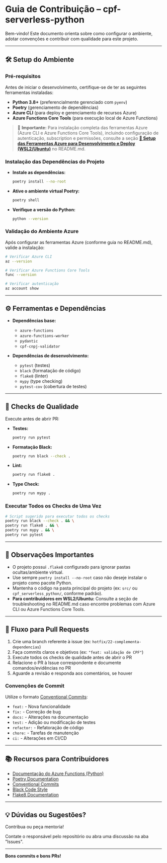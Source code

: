 # Guia de Contribuição – cpf-serverless-python

Bem-vindo! Este documento orienta sobre como configurar o ambiente, adotar convenções e contribuir com qualidade para este projeto.

---

## 🛠️ Setup do Ambiente

### Pré-requisitos

Antes de iniciar o desenvolvimento, certifique-se de ter as seguintes ferramentas instaladas:

- **Python 3.8+** (preferencialmente gerenciado com `pyenv`)
- **Poetry** (gerenciamento de dependências)
- **Azure CLI** (para deploy e gerenciamento de recursos Azure)
- **Azure Functions Core Tools** (para execução local de Azure Functions)

> 📘 **Importante:** Para instalação completa das ferramentas Azure (Azure CLI e Azure Functions Core Tools), incluindo configuração de autenticação, subscription e permissões, consulte a seção **[🔧 Setup das Ferramentas Azure para Desenvolvimento e Deploy (WSL2/Ubuntu)](README.md#-setup-das-ferramentas-azure-para-desenvolvimento-e-deploy-wsl2ubuntu)** no README.md.

### Instalação das Dependências do Projeto

- **Instale as dependências:**
  ```bash
  poetry install --no-root
  ```

- **Ative o ambiente virtual Poetry:**
  ```bash
  poetry shell
  ```

- **Verifique a versão do Python:**
  ```bash
  python --version
  ```

### Validação do Ambiente Azure

Após configurar as ferramentas Azure (conforme guia no README.md), valide a instalação:

```bash
# Verificar Azure CLI
az --version

# Verificar Azure Functions Core Tools
func --version

# Verificar autenticação
az account show
```

---

## ⚙️ Ferramentas e Dependências

- **Dependências base:**
  - `azure-functions`
  - `azure-functions-worker`
  - `pydantic`
  - `cpf-cnpj-validator`

- **Dependências de desenvolvimento:**
  - `pytest` (testes)
  - `black` (formatação de código)
  - `flake8` (linter)
  - `mypy` (type checking)
  - `pytest-cov` (cobertura de testes)

---

## 📝 Checks de Qualidade

Execute antes de abrir PR:

- **Testes:**
  ```bash
  poetry run pytest
  ```

- **Formatação Black:**
  ```bash
  poetry run black --check .
  ```

- **Lint:**
  ```bash
  poetry run flake8 .
  ```

- **Type Check:**
  ```bash
  poetry run mypy .
  ```

### Executar Todos os Checks de Uma Vez

```bash
# Script sugerido para executar todos os checks
poetry run black --check . && \
poetry run flake8 . && \
poetry run mypy . && \
poetry run pytest
```

---

## 🧙 Observações Importantes

- O projeto possui `.flake8` configurado para ignorar pastas ocultas/ambiente virtual.
- Use sempre `poetry install --no-root` caso não deseje instalar o projeto como pacote Python.
- Mantenha o código na pasta principal do projeto (ex: `src/` ou `cpf_serverless_python/`, conforme padrão).
- **Para contribuidores em WSL2/Ubuntu:** Consulte a seção de troubleshooting no README.md caso encontre problemas com Azure CLI ou Azure Functions Core Tools.

---

## 🚀 Fluxo para Pull Requests

1. Crie uma branch referente à issue (ex: `hotfix/22-complementa-dependencias`)
2. Faça commits claros e objetivos (ex: `"feat: validação de CPF"`)
3. Execute todos os checks de qualidade antes de abrir o PR
4. Relacione o PR à Issue correspondente e documente comandos/evidências no PR
5. Aguarde a revisão e responda aos comentários, se houver

### Convenções de Commit

Utilize o formato [Conventional Commits](https://www.conventionalcommits.org/):

- `feat:` - Nova funcionalidade
- `fix:` - Correção de bug
- `docs:` - Alterações na documentação
- `test:` - Adição ou modificação de testes
- `refactor:` - Refatoração de código
- `chore:` - Tarefas de manutenção
- `ci:` - Alterações em CI/CD

---

## 📚 Recursos para Contribuidores

- [Documentação do Azure Functions (Python)](https://docs.microsoft.com/azure/azure-functions/functions-reference-python)
- [Poetry Documentation](https://python-poetry.org/docs/)
- [Conventional Commits](https://www.conventionalcommits.org/)
- [Black Code Style](https://black.readthedocs.io/)
- [Flake8 Documentation](https://flake8.pycqa.org/)

---

## 💡 Dúvidas ou Sugestões?

Contribua ou peça mentoria!
  
Contate o responsável pelo repositório ou abra uma discussão na aba "Issues".

---

**Bons commits e bons PRs!**